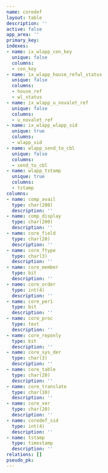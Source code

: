 ```yaml
---
name: coredef
layout: table
description: ''
active: false
app_area: ''
primary_key: 
indexes:
- name: ix_wlapp_con_key
  unique: false
  columns:
  - con_key
- name: ix_wlapp_house_refwl_status
  unique: false
  columns:
  - house_ref
  - wl_status
- name: ix_wlapp_u_novalet_ref
  unique: false
  columns:
  - u_novalet_ref
- name: ix_wlapp_wlapp_sid
  unique: true
  columns:
  - wlapp_sid
- name: wlapp_send_to_cbl
  unique: false
  columns:
  - send_to_cbl
- name: wlapp_tstamp
  unique: true
  columns:
  - tstamp
columns:
- name: comp_avail
  type: char(200)
  description: ''
- name: comp_display
  type: char(200)
  description: ''
- name: core_field
  type: char(20)
  description: ''
- name: core_ftype
  type: char(3)
  description: ''
- name: core_member
  type: bit
  description: ''
- name: core_order
  type: int(4)
  description: ''
- name: core_per1
  type: bit
  description: ''
- name: core_proc
  type: text
  description: ''
- name: core_reponly
  type: bit
  description: ''
- name: core_sys_der
  type: char(3)
  description: ''
- name: core_table
  type: char(20)
  description: ''
- name: core_translate
  type: char(10)
  description: ''
- name: core_ver
  type: char(20)
  description: ''
- name: coredef_sid
  type: int(4)
  description: ''
- name: tstamp
  type: timestamp
  description: ''
relations: []
pseudo_pk: 
---
```


